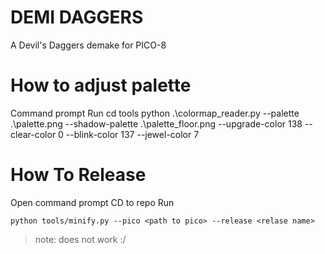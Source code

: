 # DEMI DAGGERS
A Devil's Daggers demake for PICO-8

# How to adjust palette

Command prompt
Run
    cd tools
    python .\colormap_reader.py --palette .\palette.png --shadow-palette .\palette_floor.png --upgrade-color 138 --clear-color 0 --blink-color 137 --jewel-color 7

# How To Release

Open command prompt
CD to repo
Run

    python tools/minify.py --pico <path to pico> --release <relase name>

> note: does not work :/



